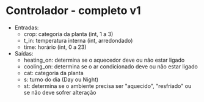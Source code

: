 # Controlador - completo v1

* Entradas:
    * crop: categoria da planta (int, 1 a 3)
    * t_in: temperatura interna (int, arredondado)
    * time: horário (int, 0 a 23)
* Saídas:
    * heating_on: determina se o aquecedor deve ou não estar ligado
    * cooling_on: determina se o ar condicionado deve ou não estar ligado
    * cat: categoria da planta
    * s: turno do dia (Day ou Night)
    * st: determina se o ambiente precisa ser "aquecido", "resfriado" ou se não deve sofrer alteração